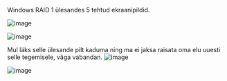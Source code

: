 Windows RAID 1 ülesandes 5 tehtud ekraanipildid.

![image](https://user-images.githubusercontent.com/92860669/199222713-d5927387-b21b-4f49-904d-ab318d935fd2.png)

![image](https://user-images.githubusercontent.com/92860669/199229158-30a7bbbb-36cd-4c5c-8132-057dbc0e4319.png)

Mul läks selle ülesande pilt kaduma ning ma ei jaksa raisata oma elu uuesti selle tegemisele, väga vabandan. 
![image](https://user-images.githubusercontent.com/92860669/199244697-96818502-dae9-4b89-87f1-aa046ba34137.png)

![image](https://user-images.githubusercontent.com/92860669/199243314-47dca395-a60a-4034-b9c0-0ab73dfdca90.png)
